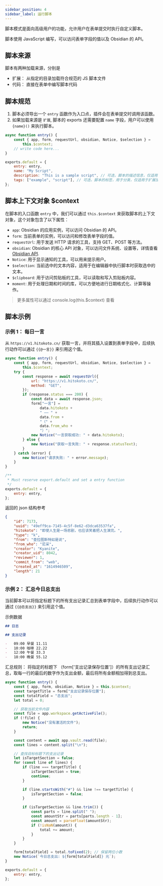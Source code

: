 ```yaml
---
sidebar_position: 4
sidebar_label: 运行脚本
---
```


脚本模式是面向高级用户的功能，允许用户在表单提交时执行自定义脚本。

脚本使用 JavaScript 编写，可以访问表单字段的值以及 Obsidian 的 API。

## 脚本来源

脚本有两种加载来源，分别是

-   扩展： 从指定的目录加载符合规范的 JS 脚本文件
-   代码： 直接在表单中编写脚本代码

## 脚本规范

1. 脚本必须导出一个 `entry` 函数作为入口点，插件会在表单提交时调用该函数。
2. 如果加载来源是 `扩展`, 脚本的 exports 还需要配置 `name` 字段，用户可以使用 `{name}()` 来执行脚本。

```javascript
async function entry() {
	const { app, form, requestUrl, obsidian, Notice, $selection } =
		this.$context;
	// write code here...
}

exports.default = {
	entry: entry,
	name: "My Script",
	description: "This is a sample script", // 可选，脚本的描述信息，仅适用于扩展加载来源
	tags: ["example", "script"], // 可选，脚本的标签，用于分类，仅适用于扩展加载来源
};
```

## 脚本上下文对象 $context

在脚本的入口函数 `entry` 中，我们可以通过 `this.$context` 来获取脚本的上下文对象，这个对象包含了以下属性：

-   `app`: Obsidian 的应用实例，可以访问 Obsidian 的 API。
-   `form`: 当前表单的实例，可以访问和修改表单字段的值。
-   `requestUrl`: 用于发送 HTTP 请求的工具，支持 GET、POST 等方法。
-   `obsidian`: Obsidian 的核心 API 对象，可以访问文件系统、设置等，详情查看 [Obsidian API](https://github.com/obsidianmd/obsidian-api/blob/master/obsidian.d.ts).
-   `Notice`: 用于显示通知的工具，可以用来提示用户。
-   `$selection`: 当前选中的文本内容，适用于在编辑器中执行脚本时获取选中的文本。
-   `$clipboard`: 用于访问剪贴板的工具，可以读取和写入剪贴板内容。
-   `moment`: 用于处理日期和时间的库，可以方便地进行日期格式化、计算等操作。

> 更多属性可以通过 console.log(this.$context) 查看

## 脚本示例

### 示例 1： 每日一言

从 `https://v1.hitokoto.cn/` 获取一言，并将其插入设置到表单字段中，后续执行动作可以通过 `{{@一言}}` 来引用这个值。

```javascript
async function entry() {
	const { app, form, requestUrl, obsidian, Notice, $selection } =
		this.$context;
	try {
		const response = await requestUrl({
			url: "https://v1.hitokoto.cn/",
			method: "GET",
		});
		if (response.status === 200) {
			const data = await response.json;
			form["一言"] =
				data.hitokoto +
				" —— " +
				data.from +
				"（" +
				data.from_who +
				"）";
			new Notice("一言获取成功: " + data.hitokoto);
		} else {
			new Notice("获取一言失败: " + response.statusText);
		}
	} catch (error) {
		new Notice("请求失败: " + error.message);
	}
}

/**
 * Must reserve export.default and set a entry function
 */
exports.default = {
	entry: entry,
};
```

返回的 json 结构参考

```json
{
	"id": 7173,
	"uuid": "49eff9ca-7145-4c5f-8e62-d3dca63537fa",
	"hitokoto": "即使人生是一场悲剧，也应该笑着把人生演完。",
	"type": "k",
	"from": "查拉图斯特如是说",
	"from_who": "尼采",
	"creator": "Kyanite",
	"creator_uid": 8042,
	"reviewer": 1,
	"commit_from": "web",
	"created_at": "1614946509",
	"length": 21
}
```

### 示例 2： 汇总今日总支出

当前脚本可以将指定标题下的所有支出记录汇总到表单字段中，后续执行动作可以通过 `{{@总支出}}` 来引用这个值。

示例数据

```markdown
## 日志

## 支出记录

-   09:00 早餐 11.11
-   10:00 咖啡 22.22
-   12:00 午餐 33.3
-   18:00 晚餐 55.12
```

汇总规则： 将指定的标题下 （form['支出记录保存位置']）的所有支出记录汇总，取每一行的最后的数字作为支出金额，最后将所有金额相加得到总支出。

```javascript
async function entry() {
	const { app, form, obsidian, Notice } = this.$context;
	const targetTitle = form["支出记录保存位置"];
	const totalField = "总支出";
	let total = 0;

	// 获取当前文件内容
	const file = app.workspace.getActiveFile();
	if (!file) {
		new Notice("没有激活的文件");
		return;
	}

	const content = await app.vault.read(file);
	const lines = content.split("\n");

	// 查找目标标题下的支出记录
	let isTargetSection = false;
	for (const line of lines) {
		if (line === targetTitle) {
			isTargetSection = true;
			continue;
		}

		if (line.startsWith("#") && line !== targetTitle) {
			isTargetSection = false;
		}

		if (isTargetSection && line.trim()) {
			const parts = line.split(" ");
			const amountStr = parts[parts.length - 1];
			const amount = parseFloat(amountStr);
			if (!isNaN(amount)) {
				total += amount;
			}
		}
	}

	form[totalField] = total.toFixed(2); // 保留两位小数
	new Notice(`今日总支出: ${form[totalField]} 元`);
}

exports.default = {
	entry: entry,
};
```
